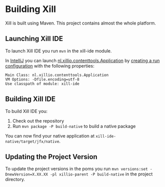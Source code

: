 Building Xill
=============

Xill is built using Maven. This project contains almost the whole
platform.

Launching Xill IDE
------------------
To launch Xill IDE you run `mvn` in the xill-ide module.

In [IntelliJ] you can launch [nl.xillio.contenttools.Application] by
[creating a run configuration] with the following properties:

    Main Class: nl.xillio.contenttools.Application
    VM Options: -Dfile.encoding=utf-8
    Use classpath of module: xill-ide

Building Xill IDE
-----------------
To build Xill IDE you:

1. Check out the repository
2. Run `mvn package -P build-native` to build a native package

You can now find your native application at `xill-ide-native/target/jfx/native`.

Updating the Project Version
----------------------------
To update the project versions in the poms you run 
`mvn versions:set -DnewVersion=X.XX.XX -pl xillio-parent -P build-native` 
in the project directory.

[xill-parent/pom.xml]: xill-parent/pom.xml
[nl.xillio.contenttools.Application]: xill-ide-launcher/src/main/java/nl/xillio/contenttools/Application.java
[IntelliJ]: https://www.jetbrains.com/idea/
[creating a run configuration]: https://www.jetbrains.com/help/idea/2016.1/creating-and-editing-run-debug-configurations.html
